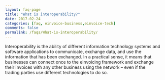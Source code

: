 ```yaml
---
layout: faq-page
title: "What is interoperability?"
date: 2017-02-24
categories: [faq, einvoice-business,einvoice-tech]
comments: false
permalink: /faqs/What-is-interoperability/
---
```

Interoperability is the ability of different information technology systems and software applications to communicate, exchange data, and use the information that has been exchanged.
In a practical sense, it means that businesses can connect once to the eInvoicing framework and exchange their invoices with any other business using the network – even if the trading parties use different technologies to do so.
